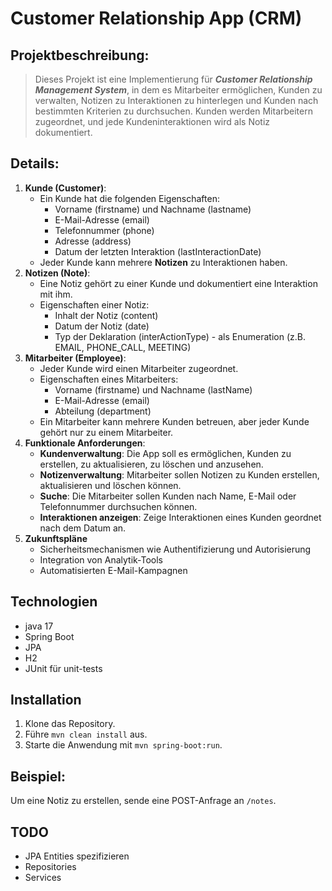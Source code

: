 # Customer Relationship App (CRM)

## Projektbeschreibung:
> Dieses Projekt ist eine Implementierung für ***Customer Relationship Management System***, in dem es Mitarbeiter ermöglichen,
> Kunden zu verwalten, Notizen zu Interaktionen zu hinterlegen und Kunden nach bestimmten Kriterien zu durchsuchen.
> Kunden werden Mitarbeitern zugeordnet, und jede Kundeninteraktionen wird als Notiz dokumentiert.

## Details:
1. **Kunde (Customer)**:
    - Ein Kunde hat die folgenden Eigenschaften:
      - Vorname (firstname) und Nachname (lastname)
      - E-Mail-Adresse (email)
      - Telefonnummer (phone)
      - Adresse (address)
      - Datum der letzten Interaktion (lastInteractionDate)
    - Jeder Kunde kann mehrere **Notizen** zu Interaktionen haben.
2. **Notizen (Note)**:
   - Eine Notiz gehört zu einer Kunde und dokumentiert eine Interaktion mit ihm.
   - Eigenschaften einer Notiz:
      - Inhalt der Notiz (content)
      - Datum der Notiz (date)
      - Typ der Deklaration (interActionType) - als Enumeration (z.B. EMAIL, PHONE_CALL, MEETING)
3. **Mitarbeiter (Employee)**:
   - Jeder Kunde wird einen Mitarbeiter zugeordnet.
   - Eigenschaften eines Mitarbeiters:
     - Vorname (firstname) und Nachname (lastName)
     - E-Mail-Adresse (email)
     - Abteilung (department)
   - Ein Mitarbeiter kann mehrere Kunden betreuen, aber jeder Kunde gehört nur zu einem Mitarbeiter.
4. **Funktionale Anforderungen**:
   - **Kundenverwaltung**: Die App soll es ermöglichen, Kunden zu erstellen, zu aktualisieren, zu löschen und anzusehen.
   - **Notizenverwaltung**: Mitarbeiter sollen Notizen zu Kunden erstellen, aktualisieren und löschen können.
   - **Suche**: Die Mitarbeiter sollen Kunden nach Name, E-Mail oder Telefonnummer durchsuchen können.
   - **Interaktionen anzeigen**: Zeige Interaktionen eines Kunden geordnet nach dem Datum an.
5. **Zukunftspläne**
   - Sicherheitsmechanismen wie Authentifizierung und Autorisierung
   - Integration von Analytik-Tools
   - Automatisierten E-Mail-Kampagnen 

## Technologien
- java 17
- Spring Boot
- JPA
- H2
- JUnit für unit-tests

## Installation
1. Klone das Repository.
2. Führe `mvn clean install` aus.
3. Starte die Anwendung mit `mvn spring-boot:run`.

## Beispiel:
Um eine Notiz zu erstellen, sende eine POST-Anfrage an `/notes`.

## TODO
- JPA Entities spezifizieren
- Repositories
- Services



















